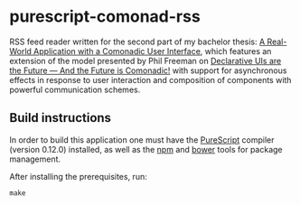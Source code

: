 # purescript-comonad-rss

RSS feed reader written for the second part of my bachelor thesis: [A Real-World Application with a Comonadic User Interface](https://arthurxavierx.github.io/RealWorldAppComonadicUI.pdf), which features an extension of the model presented by Phil Freeman on [Declarative UIs are the Future — And the Future is Comonadic!](http://functorial.com/the-future-is-comonadic/main.pdf) with support for asynchronous effects in response to user interaction and composition of components with powerful communication schemes.

## Build instructions

In order to build this application one must have the [PureScript](http://www.purescript.org/) compiler (version 0.12.0) installed, as well as the [npm](https://www.npmjs.com/) and [bower](https://bower.io/) tools for package management.

After installing the prerequisites, run:

```
make
```
